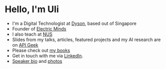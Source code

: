 # Hello, I'm Uli

* I'm a Digital Technologist at [Dyson](dyson.com), based out of Singapore
* Founder of [Electric Minds](https://www.electricminds.net/)
* I also teach at [NUS](https://www.nus.edu.sg/)
* Slides from my talks, articles, featured projects and my AI research are on [API Geek](https://apigeek.net/)
* Please check out [my books](https://www.electricminds.net/book)
* Get in touch with me via [LinkedIn](https://www.linkedin.com/in/uhitzel/).
* [Speaker bio](https://raw.githubusercontent.com/u1i/u1i/master/new-bio.txt) and [photos](https://github.com/u1i/u1i)
